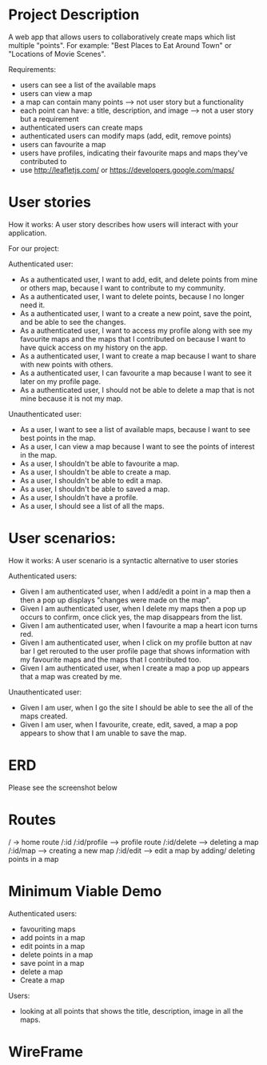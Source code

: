# Project Description
A web app that allows users to collaboratively create maps which list multiple "points".
For example: "Best Places to Eat Around Town" or "Locations of Movie Scenes".

Requirements:
- users can see a list of the available maps
- users can view a map
- a map can contain many points --> not user story but a functionality
- each point can have: a title, description, and image --> not a user story but a requirement
- authenticated users can create maps
- authenticated users can modify maps (add, edit, remove points)
- users can favourite a map
- users have profiles, indicating their favourite maps and maps they've contributed to
- use http://leafletjs.com/ or https://developers.google.com/maps/


# User stories
How it works: A user story describes how users will interact with your application.

For our project:

Authenticated user:
- As a authenticated user, I want to add, edit, and delete points from mine or others map, because I want to contribute to my community.
- As a authenticated user, I want to delete points, because I no longer need it.
- As a authenticated user, I want to a create a new point, save the point, and be able to see the changes.
- As a authenticated user, I want to access my profile along with see my favourite maps and the maps that I contributed on because I want to have quick access on my history on the app.
- As a authenticated user, I want to create a map because I want to share with new points with others.
- As a authenticated user, I can favourite a map because I want to see it later on my profile page.
- As a authenticated user, I should not be able to delete a map that is not mine because it is not my map.


Unauthenticated user:
- As a user, I want to see a list of available maps, because I want to see best points in the map.
- As a user, I can view a map because I want to see the points of interest in the map.
- As a user, I shouldn't be able to favourite a map.
- As a user, I shouldn't be able to create a map.
- As a user, I shouldn't be able to edit a map.
- As a user, I shouldn't be able to saved a map.
- As a user, I shouldn't have a profile.
- As a user, I should see a list of all the maps.

# User scenarios:
How it works: A user scenario is a syntactic alternative to user stories

Authenticated users:
- Given I am authenticated user, when I add/edit a point in a map then a then a pop up displays "changes were made on the map".
- Given I am authenticated user, when I delete my maps then a pop up occurs to confirm, once click yes, the map disappears from the list.
- Given I am authenticated user, when I favourite a map a heart icon turns red.
- Given I am authenticated user, when I click on my profile button at nav bar I get rerouted to the user profile page that shows information with my favourite maps and the maps that I contributed too.
- Given I am authenticated user, when I create a map a pop up appears that a map was created by me.

Unauthenticated user:
- Given I am user, when I go the site I should be able to see the all of the maps created.
- Given I am user, when I favourite, create, edit, saved, a map a pop appears to show that I am unable to save the map.

# ERD
Please see the screenshot below


# Routes

/ -> home route
/:id
/:id/profile --> profile route
/:id/delete --> deleting a map
/:id/map --> creating a new map
/:id/edit --> edit a map by adding/ deleting points in a map


# Minimum Viable Demo
Authenticated users:
- favouriting maps
- add points in a map
- edit points in a map
- delete points in a map
- save point in a map
- delete a map
- Create a map

Users:
- looking at all points that shows the title, description, image in all the maps.



# WireFrame

#
